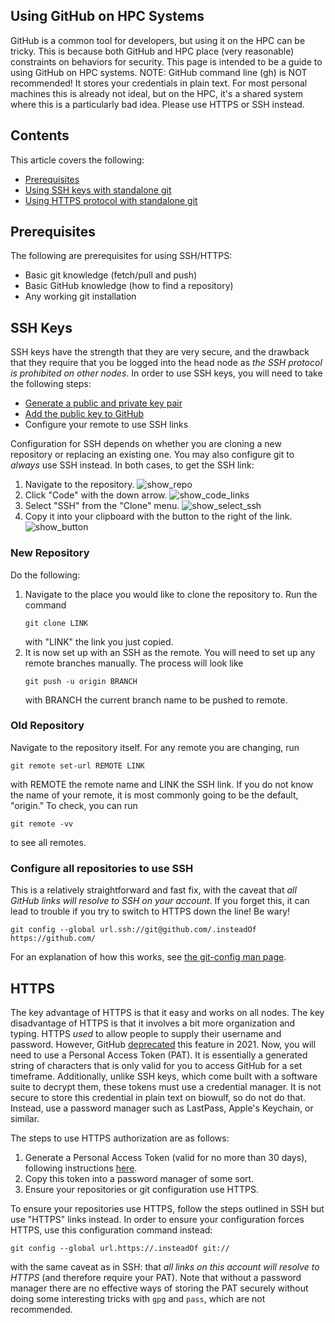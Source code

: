 ## Using GitHub on HPC Systems

GitHub is a common tool for developers, but using it on the HPC can be tricky.
This is because both GitHub and HPC place (very reasonable) constraints on behaviors for security.
This page is intended to be a guide to using GitHub on HPC systems.
NOTE: GitHub command line (gh) is NOT recommended!
It stores your credentials in plain text.
For most personal machines this is already not ideal, but on the HPC, it's a shared system where this is a particularly bad idea.
Please use HTTPS or SSH instead.

## Contents

This article covers the following:
- [Prerequisites](#prerequisites)
- [Using SSH keys with standalone git](#ssh-keys)
- [Using HTTPS protocol with standalone git](#https)


## Prerequisites

The following are prerequisites for using SSH/HTTPS:
- Basic git knowledge (fetch/pull and push)
- Basic GitHub knowledge (how to find a repository)
- Any working git installation

## SSH Keys

SSH keys have the strength that they are very secure, and the drawback that they require that you be logged into the head node as *the SSH protocol is prohibited on other nodes*.
In order to use SSH keys, you will need to take the following steps:
- [Generate a public and private key pair][gen_ssh_key_pair]
- [Add the public key to GitHub][add_key_to_github]
- Configure your remote to use SSH links

Configuration for SSH depends on whether you are cloning a new repository or replacing an existing one.
You may also configure git to *always* use SSH instead.
In both cases, to get the SSH link:
1. Navigate to the repository.
   ![show_repo](https://user-images.githubusercontent.com/26722533/156583556-8a870741-6601-4947-852e-ac814fab15d6.png)
1. Click "Code" with the down arrow.
   ![show_code_links](https://user-images.githubusercontent.com/26722533/156584801-44e5317d-bec6-48fd-acb2-2f61c480add7.png)
3. Select "SSH" from the "Clone" menu. 
   ![show_select_ssh](https://user-images.githubusercontent.com/26722533/156584545-01e7f43c-dd13-4544-bb0c-657532a48464.png)
5. Copy it into your clipboard with the button to the right of the link.
   ![show_button](https://user-images.githubusercontent.com/26722533/156584262-71943589-fd05-4f78-be3b-e405a8de8409.png)


### New Repository

Do the following:
1. Navigate to the place you would like to clone the repository to.
   Run the command
   ```
   git clone LINK
   ```
   with "LINK" the link you just copied.
1. It is now set up with an SSH as the remote.
   You will need to set up any remote branches manually.
   The process will look like
   ```
   git push -u origin BRANCH
   ```
   with BRANCH the current branch name to be pushed to remote.

### Old Repository

Navigate to the repository itself.
For any remote you are changing, run
```
git remote set-url REMOTE LINK
```
with REMOTE the remote name and LINK the SSH link.
If you do not know the name of your remote, it is most commonly going to be the default, "origin."
To check, you can run
```
git remote -vv
```
to see all remotes.

### Configure all repositories to use SSH

This is a relatively straightforward and fast fix, with the caveat that *all GitHub links will resolve to SSH on your account*.
If you forget this, it can lead to trouble if you try to switch to HTTPS down the line!
Be wary!

```
git config --global url.ssh://git@github.com/.insteadOf https://github.com/
```

For an explanation of how this works, see [the git-config man page][git_config_man].

## HTTPS

The key advantage of HTTPS is that it easy and works on all nodes.
The key disadvantage of HTTPS is that it involves a bit more organization and typing.
HTTPS *used* to allow people to supply their username and password.
However, GitHub [deprecated][deprecate_pass_auth] this feature in 2021.
Now, you will need to use a Personal Access Token (PAT).
It is essentially a generated string of characters that is only valid for you to access GitHub for a set timeframe.
Additionally, unlike SSH keys, which come built with a software suite to decrypt them, these tokens must use a credential manager.
It is not secure to store this credential in plain text on biowulf, so do not do that.
Instead, use a password manager such as LastPass, Apple's Keychain, or similar.

The steps to use HTTPS authorization are as follows:
1. Generate a Personal Access Token (valid for no more than 30 days), following instructions [here][generate_pat].
1. Copy this token into a password manager of some sort.
1. Ensure your repositories or git configuration use HTTPS.

To ensure your repositories use HTTPS, follow the steps outlined in SSH but use "HTTPS" links instead.
In order to ensure your configuration forces HTTPS, use this configuration command instead:

```
git config --global url.https://.insteadOf git://
```

with the same caveat as in SSH: that *all links on this account will resolve to HTTPS* (and therefore require your PAT).
Note that without a password manager there are no effective ways of storing the PAT securely without doing some interesting tricks with `gpg` and `pass`, which are not recommended.

[gen_ssh_key_pair]: https://docs.github.com/en/authentication/connecting-to-github-with-ssh/generating-a-new-ssh-key-and-adding-it-to-the-ssh-agent "Generating an SSH key pair"
[add_key_to_github]: https://docs.github.com/en/authentication/connecting-to-github-with-ssh/adding-a-new-ssh-key-to-your-github-account "Adding an SSH public key to your GitHub Account"
[git_config_man]: https://mirrors.edge.kernel.org/pub/software/scm/git/docs/git-config.html "git-config(1) Manual Page"
[deprecate_pass_auth]: https://github.blog/2020-12-15-token-authentication-requirements-for-git-operations/ "Token authentication requirements for Git operations"
[generate_pat]: https://docs.github.com/en/enterprise-server@3.3/authentication/keeping-your-account-and-data-secure/creating-a-personal-access-token#creating-a-token "Creating a personal access token"
